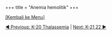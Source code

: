 +++
title = "Anemia hemolitik"
+++

[[Kembali ke Menu]](/HIS/)

[◄ Previous: K-20 Thalassemia](/HIS/k20/) | [Next: K-21,22 ►](/HIS/k21/)

